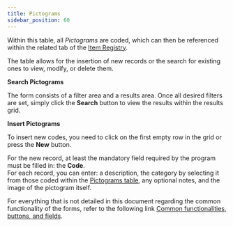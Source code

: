 ```yaml
---
title: Pictograms
sidebar_position: 60
---
```


Within this table, all *Pictograms* are coded, which can then be referenced within the related tab of the [Item Registry](/docs/erp-home/registers/items/create-new-item).

The table allows for the insertion of new records or the search for existing ones to view, modify, or delete them.

**Search Pictograms**

The form consists of a filter area and a results area. Once all desired filters are set, simply click the **Search** button to view the results within the results grid.

**Insert Pictograms**

To insert new codes, you need to click on the first empty row in the grid or press the **New** button. 

For the new record, at least the mandatory field required by the program must be filled in: the **Code**.      
For each record, you can enter: a description, the category by selecting it from those coded within the [Pictograms table](/docs/configurations/tables/general-settings/pictograms), any optional notes, and the image of the pictogram itself. 

For everything that is not detailed in this document regarding the common functionality of the forms, refer to the following link [Common functionalities, buttons, and fields](/docs/guide/common).